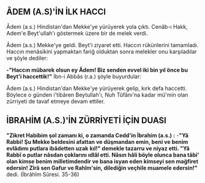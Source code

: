 ## ÂDEM (A.S)'İN İLK HACCI

Âdem (a.s.) Hindistan'dan Mekke'ye yürü­yerek yola çıktı. Cenâb-ı Hakk, Adem'e Beyt'ullah'ı göstermek üzere bir de melek verdi.

Âdem (a.s.) Mekke'ye geldi. Beyt'i ziyaret etti. Haccın rükünlerini tamamladı. Haccın menâsikini yapmaktan fariğ olduktan sonra me­lekler onu karşıladılar ve şöyle dediler:

**-"Haccın mübarek olsun ey Âdem! Biz senden evvel iki bin yıl önce bu Beyt'i haccettik!"**
İbn-i Abbâs (r.a.) şöyle buyurdular:

Âdem (a.s.) Hindistan'dan Mekke'ye yürü­yerek gelip, kırk defa haccetti. Böylece o günden i'tibâren Beytullah'ı, Nuh Tûfânı'na kadar mü'min olan zürriyeti de tavaf etmeye devam ettiler.

## İBRAHİM (A.S.)'İN ZÜRRİYETİ İÇİN DUASI

**"Zikret Habibim şol zamanı ki, o zamanda Cedd'in İbrahim (a.s.) :**
-**"Yâ Rabbi! Şu Mekke beldesini afattan ve düşmandan emin, beni ve benim evlâdımı putlara ibâdetten uzak** **kıl!" demekle tazarru ve niyaz etti. "Yâ Rabbî o putlar nâsdan çok­larını ıdlâl etti. Nâsın hâli böyle olunca bana tâbi' olan kimse benim milletimdendir ve bana isyan eden kimseyi sen mağfiret edersin! Zîrâ sen Gafur ve Rahîm'sin, dilediğin veçhile mu­amele edersin!"** dedi. (İbrâhîm Sûresi. 35-36)

